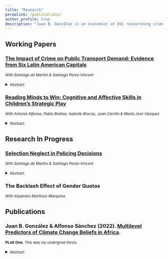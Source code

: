 ```yaml
---
title: "Research"
permalink: /publications/
author_profile: true
description: "Juan B. González is an economist at USC researching crime, and behavioral economics."
---
```


## Working Papers  
### [**The Impact of Crime on Public Transport Demand: Evidence from Six Latin American Capitals**](../files/DGP_CrimePublicTransport.pdf)  
<small>*With Santiago de Martini & Santiago Perez-Vincent*  </small>
<details><summary><small>Abstract</small></summary><small>
<p style="text-align: justify;">Public urban transportation systems are essential for reducing emissions from private transport and mitigating climate change. However, in regions with high crime rates like Latin America, fear of crime in public transport might limit these efforts. This paper studies the impact of crime on public transport demand across six Latin American capitals. A total of 5,160 participants complete three experiments to quantify the impact of crime on public transport choices and policy preferences. We first estimate the willingness to pay for crime abatement on public transport and find that users place a premium of 51% of current fares on safer transport. The high value users place on safety affects their demand for public transport through two channels. Higher crime rates directly reduce the appeal of public transport, hindering the substitution from private options. Crime also reduces the price elasticity of demand for public transport, making subsidies less effective to increase ridership. Taken together, these results show that crime acts as a negative externality on environmental outcomes by affecting the use of public transportation. In fact, participants don’t perceive a trade-off between crime and emissions abatement: we find that higher crime perceptions doesn’t crowd out support from green policies. These results show the environmental externalities of crime through public transport demand, and highlight the need to consider safety in transportation policy.</p>
</small></details>


### [**Reading Minds to Win: Cognitive and Affective Skills in Children’s Strategic Play**](../files/tomKids.pdf)  
<small>*With Antonio Alfonso, Pablo Brañas, Isabelle Brocas, Juan Carrillo & María José Vázquez*  </small>
<details><summary><small>Abstract</small></summary><small>
<p style="text-align: justify;">Do children use information to their own advantage? Is this ability related to emotional intelligence? To answer these questions, we conduct a large lab-in-the-field experiment with 1662 participants from 8 to 18 years old who play a game with two-sided private information. We show that participants of all ages understand the fundamental relationship between action and private information. The ability to select payoff-enhancing strategies steadily increases with age but the capacity to recognize subtle variations in incentives triggered by changes in game structure remains elusive even for individuals at their peak cognitive capacity. Remarkably, participants of all ages who have heightened emotional intelligence exhibit a greater tendency to anticipate the behavior of others, best respond to them and, consequently, achieve higher payoffs. The paper thus reveals a strong, robust connection between aective and cognitive theory of mind in young populations. It also highlights the importance of empathic skills for decision making.</p>
</small></details>


## Research In Progress

### [**Selection Neglect in Policing Decisions**](../files/GDP_AllCopsAreBayesian.pdf)  
<small>*With Santiago de Martini & Santiago Perez-Vincent*  </small>
<details><summary><small>Abstract</small></summary><small>
<p style="text-align: justify;"> Police officers exhibit wide racial disparities when predicting which individuals are more likely to commit a crime. We show this pattern of statistical discrimination can be partially explained by common cognitive biases that distort how officers analyze crime data. This paper focuses on two of these biases: not accounting for the fact that crime data is not a representative sample (selection neglect) and exaggerating differences in criminality across groups (representativeness). We model police inference as a decision maker who infers the type of an individual who belongs to a specific group, when the decision maker only has information about a group-specific prior and an individual signal. In particular, we focus on how representativeness can distort such priors and how selection neglect distorts the perception of the signal. We design a novel framed field experiment to evaluate the predictions of the model and estimate these biases at the individual level, having police officers from across Latin America as participants. Finally, we study whether there is an association between these biases and discrimination of minorities by studying the correlation between the estimated biases and an Implicit Association Test. </p>
</small></details>

### **The Backlash Effect of Gender Quotas**
<small>*With Alejandro Martínez-Marquina*  </small>


## Publications 
### Juan B. González & Alfonso Sánchez (2022). [Multilevel Predictors of Climate Change Beliefs in Africa](https://doi.org/10.1371/journal.pone.0266387). 
<small>**PLoS One.** *This was my undergrad thesis.*  </small>
<details><summary><small>Abstract</small></summary><small>
<p style="text-align: justify;"> Although Africa is the most vulnerable region to climate change, little research has focused on how climate change is perceived by Africans. Using random forest methodology, we analyze survey and climate data from second-order political boundaries to explore what predicts climate change beliefs in Africa. We include five different dimensions of climate change beliefs: climate change awareness, belief in anthropogenic climate change, risk perception, the need to stop climate change, and self-efficacy. Based on these criteria we identify five key results: (1) climate change in Africa is largely perceived through its negative impacts on agriculture; (2) actual changes in local climate conditions are related to climate change beliefs; (3) authoritarian and intolerant ideologies are associated to less climate change awareness, and a diminished risk perception and belief that it must be stopped; (4) women are less likely to be aware of climate change, and (5) not speaking French, English or Portuguese is linked to a hindered understanding of climate beliefs. Our combined results can help policy makers better understand the need to jointly consider the multilevel complexities of individual beliefs and hydroclimatic data for the development of more accurate adaptation and mitigation strategies to combat the impacts of climate change in Africa.</p>
</small></details>
